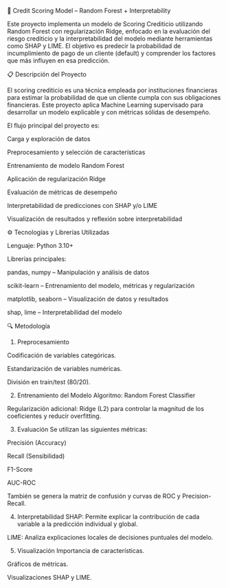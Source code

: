🧠 Credit Scoring Model – Random Forest + Interpretability

Este proyecto implementa un modelo de Scoring Crediticio utilizando Random Forest con regularización Ridge, enfocado en la evaluación del riesgo crediticio y la interpretabilidad del modelo mediante herramientas como SHAP y LIME.
El objetivo es predecir la probabilidad de incumplimiento de pago de un cliente (default) y comprender los factores que más influyen en esa predicción.

📋 Descripción del Proyecto

El scoring crediticio es una técnica empleada por instituciones financieras para estimar la probabilidad de que un cliente cumpla con sus obligaciones financieras.
Este proyecto aplica Machine Learning supervisado para desarrollar un modelo explicable y con métricas sólidas de desempeño.

El flujo principal del proyecto es:

Carga y exploración de datos

Preprocesamiento y selección de características

Entrenamiento de modelo Random Forest

Aplicación de regularización Ridge

Evaluación de métricas de desempeño

Interpretabilidad de predicciones con SHAP y/o LIME

Visualización de resultados y reflexión sobre interpretabilidad

⚙️ Tecnologías y Librerías Utilizadas

Lenguaje: Python 3.10+

Librerías principales:

pandas, numpy – Manipulación y análisis de datos

scikit-learn – Entrenamiento del modelo, métricas y regularización

matplotlib, seaborn – Visualización de datos y resultados

shap, lime – Interpretabilidad del modelo


🔍 Metodología
1. Preprocesamiento

Codificación de variables categóricas.

Estandarización de variables numéricas.

División en train/test (80/20).

2. Entrenamiento del Modelo
Algoritmo: Random Forest Classifier

Regularización adicional: Ridge (L2) para controlar la magnitud de los coeficientes y reducir overfitting.

3. Evaluación
Se utilizan las siguientes métricas:

Precisión (Accuracy)

Recall (Sensibilidad)

F1-Score

AUC-ROC

También se genera la matriz de confusión y curvas de ROC y Precision-Recall.

4. Interpretabilidad
SHAP: Permite explicar la contribución de cada variable a la predicción individual y global.

LIME: Analiza explicaciones locales de decisiones puntuales del modelo.

5. Visualización
Importancia de características.

Gráficos de métricas.

Visualizaciones SHAP y LIME.
